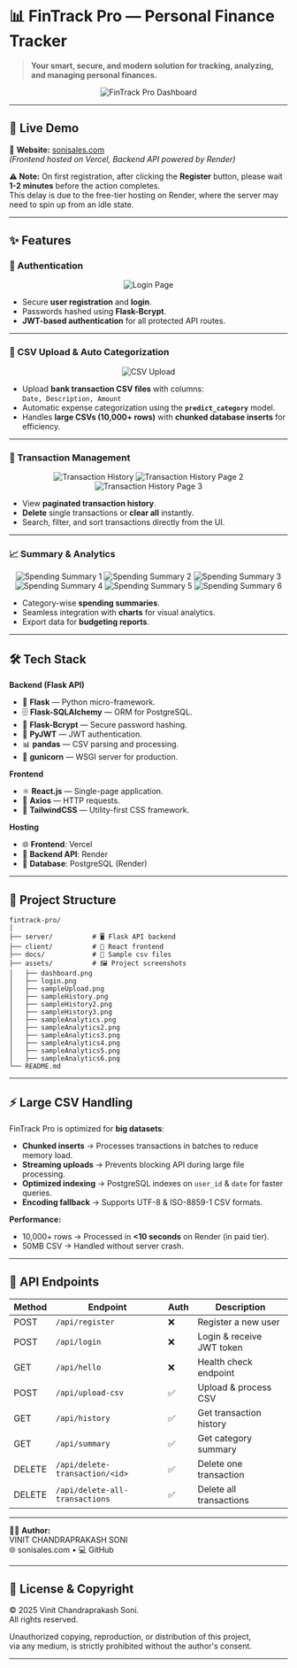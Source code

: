 # 📊 FinTrack Pro — Personal Finance Tracker

> **Your smart, secure, and modern solution for tracking, analyzing, and managing personal finances.**

<p align="center">
  <img src="assets/dashboard.png" alt="FinTrack Pro Dashboard">
</p>

---

## 🚀 Live Demo
🔗 **Website:** [sonisales.com](https://sonisales.com)  
*(Frontend hosted on Vercel, Backend API powered by Render)*  

**⚠️ Note:** On first registration, after clicking the **Register** button, please wait **1-2 minutes** before the action completes.  
This delay is due to the free-tier hosting on Render, where the server may need to spin up from an idle state.

---

## ✨ Features

### 🔐 Authentication
<p align="center">
  <img src="assets/login.png" alt="Login Page">
</p>  

- Secure **user registration** and **login**.
- Passwords hashed using **Flask-Bcrypt**.
- **JWT-based authentication** for all protected API routes.

---

### 📁 CSV Upload & Auto Categorization
<p align="center">
  <img src="assets/sampleUpload.png" alt="CSV Upload">
</p>  

- Upload **bank transaction CSV files** with columns:  
  `Date, Description, Amount`
- Automatic expense categorization using the **`predict_category`** model.
- Handles **large CSVs (10,000+ rows)** with **chunked database inserts** for efficiency.

---

### 📜 Transaction Management
<p align="center">
  <img src="assets/sampleHistory.png" alt="Transaction History">
  <img src="assets/sampleHistory2.png" alt="Transaction History Page 2">
  <img src="assets/sampleHistory3.png" alt="Transaction History Page 3">
</p>  

- View **paginated transaction history**.
- **Delete** single transactions or **clear all** instantly.
- Search, filter, and sort transactions directly from the UI.

---

### 📈 Summary & Analytics
<p align="center">
  <img src="assets/sampleAnalytics.png" alt="Spending Summary 1">
  <img src="assets/sampleAnalytics2.png" alt="Spending Summary 2">
  <img src="assets/sampleAnalytics3.png" alt="Spending Summary 3">
  <img src="assets/sampleAnalytics4.png" alt="Spending Summary 4">
  <img src="assets/sampleAnalytics5.png" alt="Spending Summary 5">
  <img src="assets/sampleAnalytics6.png" alt="Spending Summary 6">
</p>  

- Category-wise **spending summaries**.
- Seamless integration with **charts** for visual analytics.
- Export data for **budgeting reports**.

---

## 🛠 Tech Stack

**Backend (Flask API)**  
- 🐍 **Flask** — Python micro-framework.  
- 🗄 **Flask-SQLAlchemy** — ORM for PostgreSQL.  
- 🔐 **Flask-Bcrypt** — Secure password hashing.  
- 🔑 **PyJWT** — JWT authentication.  
- 📊 **pandas** — CSV parsing and processing.  
- 🚀 **gunicorn** — WSGI server for production.  

**Frontend**  
- ⚛ **React.js** — Single-page application.  
- 📡 **Axios** — HTTP requests.  
- 🎨 **TailwindCSS** — Utility-first CSS framework.  

**Hosting**  
- 🌐 **Frontend**: Vercel  
- 🔌 **Backend API**: Render  
- 💾 **Database**: PostgreSQL (Render)  

---

## 📂 Project Structure

```plaintext
fintrack-pro/
│
├── server/          # 🖥 Flask API backend
├── client/          # 🎨 React frontend
├── docs/            # 📄 Sample csv files
├── assets/          # 🖼 Project screenshots
│   ├── dashboard.png
│   ├── login.png
│   ├── sampleUpload.png
│   ├── sampleHistory.png
│   ├── sampleHistory2.png
│   ├── sampleHistory3.png
│   ├── sampleAnalytics.png
│   ├── sampleAnalytics2.png
│   ├── sampleAnalytics3.png
│   ├── sampleAnalytics4.png
│   ├── sampleAnalytics5.png
│   ├── sampleAnalytics6.png
└── README.md       
```

---

## ⚡ Large CSV Handling

FinTrack Pro is optimized for **big datasets**:  
- **Chunked inserts** → Processes transactions in batches to reduce memory load.  
- **Streaming uploads** → Prevents blocking API during large file processing.  
- **Optimized indexing** → PostgreSQL indexes on `user_id` & `date` for faster queries.  
- **Encoding fallback** → Supports UTF-8 & ISO-8859-1 CSV formats.  

**Performance:**  
- 10,000+ rows → Processed in **<10 seconds** on Render (in paid tier).  
- 50MB CSV → Handled without server crash.  

---

## 📌 API Endpoints

| Method | Endpoint                       | Auth | Description               |
| ------ | ------------------------------ | ---- | ------------------------- |
| POST   | `/api/register`                | ❌   | Register a new user       |
| POST   | `/api/login`                   | ❌   | Login & receive JWT token |
| GET    | `/api/hello`                   | ❌   | Health check endpoint     |
| POST   | `/api/upload-csv`              | ✅   | Upload & process CSV      |
| GET    | `/api/history`                 | ✅   | Get transaction history   |
| GET    | `/api/summary`                 | ✅   | Get category summary      |
| DELETE | `/api/delete-transaction/<id>` | ✅   | Delete one transaction    |
| DELETE | `/api/delete-all-transactions` | ✅   | Delete all transactions   |

---

👨‍💻 **Author:**  
VINIT CHANDRAPRAKASH SONI  
🌐 sonisales.com • 💻 GitHub

---

## 📜 License & Copyright

© 2025 Vinit Chandraprakash Soni.  
All rights reserved.  

Unauthorized copying, reproduction, or distribution of this project,  
via any medium, is strictly prohibited without the author's consent.  

---